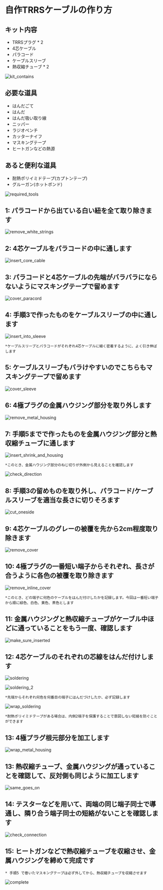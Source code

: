 # 自作TRRSケーブルの作り方

## キット内容
 - TRRSプラグ * 2
 - 4芯ケーブル
 - パラコード
 - ケーブルスリーブ
 - 熱収縮チューブ * 2

![kit_contains](images/IMG_2267.jpg)

## 必要な道具
 - はんだごて
 - はんだ
 - はんだ吸い取り線
 - ニッパー
 - ラジオペンチ
 - カッターナイフ
 - マスキングテープ
 - ヒートガンなどの熱源

## あると便利な道具
 - 耐熱ポリイミドテープ(カプトンテープ)
 - グルーガン(ホットボンド)

![required_tools](images/IMG_2266.jpg)

## 1: パラコードから出ている白い紐を全て取り除きます

![remove_white_strings](images/IMG_2270.jpg)

## 2: 4芯ケーブルをパラコードの中に通します

![insert_core_cable](images/IMG_2271.jpg)

## 3: パラコードと4芯ケーブルの先端がバラバラにならないようにマスキングテープで留めます

![cover_paracord](images/IMG_2103.jpg)

## 4: 手順3で作ったものをケーブルスリーブの中に通します

![insert_into_sleeve](images/IMG_2106.jpg)

	*ケーブルスリーブとパラコードがそれぞれ4芯ケーブルに細く密着するように、よく引き伸ばします

## 5: ケーブルスリーブもバラけやすいのでこちらもマスキングテープで留めます

![cover_sleeve](images/IMG_2107.jpg)

## 6: 4極プラグの金属ハウジング部分を取り外します

![remove_metal_housing](images/IMG_2399.jpg)

## 7: 手順5までで作ったものを金属ハウジング部分と熱収縮チューブに通します

![insert_shrink_and_housing](images/IMG_2403.jpg)

	*このとき、金属ハウジング部分のねじ切りが外側から見えることを確認します

![check_direction](images/IMG_2404.jpg)

## 8: 手順3の留めものを取り外し、パラコード/ケーブルスリーブを適当な長さに切りそろます

![cut_oneside](images/IMG_2274.jpg)

## 9: 4芯ケーブルのグレーの被覆を先から2cm程度取り除きます

![remove_cover](images/IMG_2400.jpg)

## 10: 4極プラグの一番短い端子からそれぞれ、長さが合うように各色の被覆を取り除きます

![remove_inline_cover](images/IMG_2401.jpg)

	*このとき、どの端子に何色のケーブルをはんだ付けしたかを記録します。今回は一番短い端子から順に緑色、白色、黄色、茶色とします

## 11: 金属ハウジングと熱収縮チューブがケーブル中ほどに通っていることをもう一度、確認します

![make_sure_inserted](images/IMG_2405.jpg)

## 12: 4芯ケーブルのそれぞれの芯線をはんだ付けします

![soldering](images/IMG_2406.jpg)

![soldering_2](images/IMG_2408.jpg)

	*先端からそれぞれ何色を何番目の端子にはんだづけしたか、必ず記録します

![wrap_soldering](images/IMG_2407.jpg)

	*耐熱ポリイミドテープがある場合は、内側2端子を保護することで意図しない短絡を防ぐことができます

## 13: 4極プラグ根元部分を加工します

![wrap_metal_housing](images/IMG_2409.jpg)

## 13: 熱収縮チューブ、金属ハウジングが通っていることを確認して、反対側も同じように加工します

![same_goes_on](images/IMG_2410.jpg)

## 14: テスターなどを用いて、両端の同じ端子同士で導通し、隣り合う端子同士の短絡がないことを確認します

![check_connection](images/IMG_2411.jpg)

## 15: ヒートガンなどで熱収縮チューブを収縮させ、金属ハウジングを締めて完成です
	* 手順5 で巻いたマスキングテープは必ず外してから、熱収縮チューブを収縮させます

![complete](images/IMG_2413.jpg)
